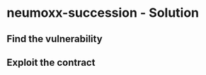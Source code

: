 # neumoxx-succession - Solution

## Find the vulnerability

## Exploit the contract

```solidity

```
